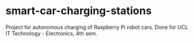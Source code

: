 # smart-car-charging-stations
Project for autonomous charging of Raspberry Pi robot cars. Done for UCL IT Technology - Electronics, 4th sem.
